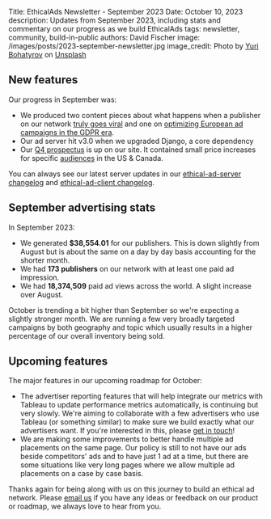 Title: EthicalAds Newsletter - September 2023
Date: October 10, 2023
description: Updates from September 2023, including stats and commentary on our progress as we build EthicalAds
tags: newsletter, community, build-in-public
authors: David Fischer
image: /images/posts/2023-september-newsletter.jpg
image_credit: <span>Photo by <a href="https://unsplash.com/@yuabog?utm_content=creditCopyText&utm_medium=referral&utm_source=unsplash">Yuri Bohatyrov</a> on <a href="https://unsplash.com/photos/fcp9h-YbvvM?utm_content=creditCopyText&utm_medium=referral&utm_source=unsplash">Unsplash</a></span>



## New features

Our progress in September was:

* We produced two content pieces about what happens
  when a publisher on our network [truly goes viral]({filename}../posts/2023-going-truly-viral.md)
  and one on [optimizing European ad campaigns in the GDPR era]({filename}../posts/2023-european-landing-pages-gdpr.md).
* Our ad server hit v3.0 when we upgraded Django, a core dependency
* Our [Q4 prospectus]({static}../prospectus/ethicalads-advertiser-prospectus.pdf) is up on our site.
  It contained small price increases for specific [audiences]({filename}/pages/advertisers.md#audiences)
  in the US & Canada.

You can always see our latest server updates in our
[ethical-ad-server changelog](https://ethical-ad-server.readthedocs.io/en/latest/developer/changelog.html)
and [ethical-ad-client changelog](https://ethical-ad-client.readthedocs.io/en/latest/changelog.html).


## September advertising stats

[comment]: https://server.ethicalads.io/publisher/all/report/?start_date=2023-09-01&end_date=2023-09-30

In September 2023:

* We generated **$38,554.01** for our publishers. This is down slightly from August but is about the same on a day by day basis accounting for the shorter month.
* We had **173 publishers** on our network with at least one paid ad impression.
* We had **18,374,509** paid ad views across the world. A slight increase over August.

October is trending a bit higher than September
so we're expecting a slightly stronger month.
We are running a few very broadly targeted campaigns by both geography and topic
which usually results in a higher percentage of our overall inventory being sold.


## Upcoming features

The major features in our upcoming roadmap for October:

* The advertiser reporting features that will help integrate our metrics with Tableau
  to update performance metrics automatically, is continuing but very slowly.
  We're aiming to collaborate with a few advertisers who use Tableau (or something similar)
  to make sure we build exactly what our advertisers want.
  If you're interested in this, please [get in touch]({filename}../pages/contact.md)!
* We are making some improvements to better handle multiple ad placements on the same page.
  Our policy is still to not have our ads beside competitors' ads
  and to have just 1 ad at a time,
  but there are some situations like very long pages where we allow multiple ad placements on a case by case basis.


Thanks again for being along with us on this journey to build an ethical ad network.
Please [email us](mailto:ads@ethicalads.io) if you have any ideas or feedback on our product or roadmap,
we always love to hear from you.
